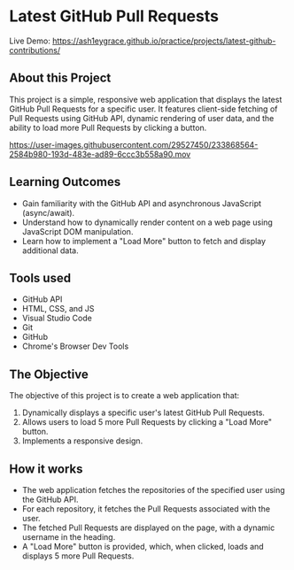 # Latest GitHub Pull Requests

Live Demo:
https://ash1eygrace.github.io/practice/projects/latest-github-contributions/

## About this Project

This project is a simple, responsive web application that displays the latest GitHub Pull Requests for a specific user. It features client-side fetching of Pull Requests using GitHub API, dynamic rendering of user data, and the ability to load more Pull Requests by clicking a button.

https://user-images.githubusercontent.com/29527450/233868564-2584b980-193d-483e-ad89-6ccc3b558a90.mov


## Learning Outcomes

- Gain familiarity with the GitHub API and asynchronous JavaScript (async/await).
- Understand how to dynamically render content on a web page using JavaScript DOM manipulation.
- Learn how to implement a "Load More" button to fetch and display additional data.

## Tools used

- GitHub API
- HTML, CSS, and JS
- Visual Studio Code
- Git
- GitHub
- Chrome's Browser Dev Tools


## The Objective

The objective of this project is to create a web application that:

1. Dynamically displays a specific user's latest GitHub Pull Requests.
2. Allows users to load 5 more Pull Requests by clicking a "Load More" button.
3. Implements a responsive design.

## How it works

- The web application fetches the repositories of the specified user using the GitHub API.
- For each repository, it fetches the Pull Requests associated with the user.
- The fetched Pull Requests are displayed on the page, with a dynamic username in the heading.
- A "Load More" button is provided, which, when clicked, loads and displays 5 more Pull Requests.
